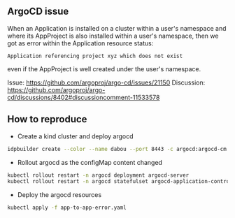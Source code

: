 ## ArgoCD issue

When an Application is installed on a cluster within a user's namespace and where its AppProject is also installed within a user's namespace, then we got as error within the Application resource status:

`Application referencing project xyz which does not exist`

even if the AppProject is well created under the user's namespace.

Issue: https://github.com/argoproj/argo-cd/issues/21150
Discussion: https://github.com/argoproj/argo-cd/discussions/8402#discussioncomment-11533578

## How to reproduce

- Create a kind cluster and deploy argocd
```bash
idpbuilder create --color --name dabou --port 8443 -c argocd:argocd-cm.yaml
```
- Rollout argocd as the configMap content changed
```bash
kubectl rollout restart -n argocd deployment argocd-server
kubectl rollout restart -n argocd statefulset argocd-application-controller 
```
- Deploy the argocd resources 
```bash
kubectl apply -f app-to-app-error.yaml
```